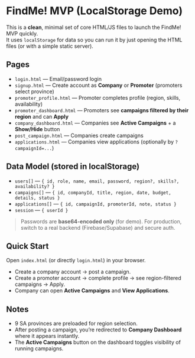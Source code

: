 
# FindMe! MVP (LocalStorage Demo)

This is a **clean**, minimal set of core HTML/JS files to launch the FindMe! MVP quickly.  
It uses `localStorage` for data so you can run it by just opening the HTML files (or with a simple static server).

## Pages
- `login.html` — Email/password login
- `signup.html` — Create account as **Company** or **Promoter** (promoters select province)
- `promoter_profile.html` — Promoter completes profile (region, skills, availability)
- `promoter_dashboard.html` — Promoters see **campaigns filtered by their region** and can **Apply**
- `company_dashboard.html` — Companies see **Active Campaigns** + a **Show/Hide** button
- `post_campaign.html` — Companies create campaigns
- `applications.html` — Companies view applications (optionally by `?campaignId=...`)

## Data Model (stored in localStorage)
- `users[]` — `{ id, role, name, email, password, region?, skills?, availability? }`
- `campaigns[]` — `{ id, companyId, title, region, date, budget, details, status }`
- `applications[]` — `{ id, campaignId, promoterId, note, status }`
- `session` — `{ userId }`

> Passwords are **base64-encoded only** (for demo). For production, switch to a real backend (Firebase/Supabase) and secure auth.

## Quick Start
Open `index.html` (or directly `login.html`) in your browser.
- Create a company account → post a campaign.
- Create a promoter account → complete profile → see region-filtered campaigns → Apply.
- Company can open **Active Campaigns** and **View Applications**.

## Notes
- 9 SA provinces are preloaded for region selection.
- After posting a campaign, you’re redirected to **Company Dashboard** where it appears instantly.
- The **Active Campaigns** button on the dashboard toggles visibility of running campaigns.

